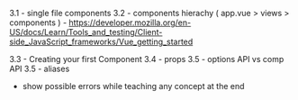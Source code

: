 3.1 - single file components
3.2 - components hierachy ( app.vue > views > components ) - https://developer.mozilla.org/en-US/docs/Learn/Tools_and_testing/Client-side_JavaScript_frameworks/Vue_getting_started

3.3 - Creating your first Component
3.4 - props
3.5 - options API vs comp API
3.5 - aliases

- show possible errors while teaching any concept at the end
